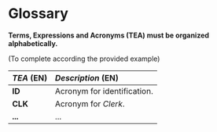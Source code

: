 # Glossary

**Terms, Expressions and Acronyms (TEA) must be organized alphabetically.**

(To complete according the provided example)

| **_TEA_** (EN) | **_Description_** (EN)      |                                       
|:---------------|:----------------------------|
| **ID**         | Acronym for identification. |
| **CLK**        | Acronym for _Clerk_.        |
| **...**        | ...                         |









